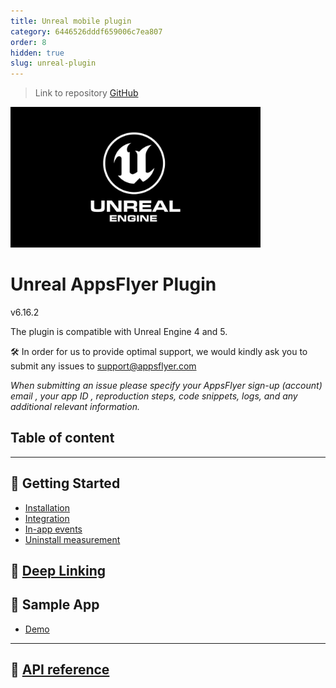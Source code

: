 ```yaml
---
title: Unreal mobile plugin
category: 6446526dddf659006c7ea807
order: 8
hidden: true
slug: unreal-plugin
---
```


> Link to repository
> [GitHub](https://github.com/AppsFlyerSDK/appsflyer-unreal-plugin)


<img src="./docs/ScreenShots/ue_logo.png"  width="400">



# Unreal AppsFlyer Plugin

v6.16.2

The plugin is compatible with Unreal Engine 4 and 5.


🛠 In order for us to provide optimal support, we would kindly ask you to submit any issues to support@appsflyer.com

*When submitting an issue please specify your AppsFlyer sign-up (account) email , your app ID , reproduction steps, code snippets, logs, and any additional relevant information.*

## Table of content



 ---
## <a id="plugin-build-for"> 🚀 Getting Started
- [Installation](/docs/Installation.md)
- [Integration](/docs/BasicIntegration.md)
- [In-app events](/docs/API.md#inappevent)
- [Uninstall measurement](/docs/API.md#uninstall)
## 🔗 [Deep Linking](/docs/deeplink.md)
## <a id="plugin-build-for"> 🧪 Sample App
- [Demo](https://github.com/AppsFlyerSDK/appsflyer-unreal-plugin/tree/master/UE_5.1_Demo/Demo)

-------
## 🔗 [API reference](/docs/API.md)
